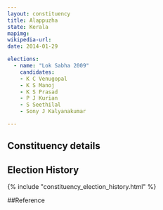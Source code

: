```yaml
---
layout: constituency
title: Alappuzha
state: Kerala
mapimg: 
wikipedia-url: 
date: 2014-01-29

elections: 
  - name: "Lok Sabha 2009"
    candidates: 
    - K C Venugopal 
    - K S Manoj 
    - K S Prasad 
    - P J Kurian 
    - S Seethilal 
    - Sony J Kalyanakumar 

---
```

## Constituency details


## Election History
{% include "constituency_election_history.html" %}

##Reference
